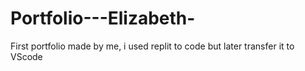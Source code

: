 # Portfolio---Elizabeth-
First portfolio made by me, i used replit to code but later transfer it to VScode 
